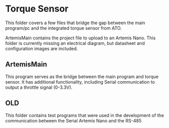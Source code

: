 # Torque Sensor

This folder covers a few files that bridge the gap between the main program/pc and the integrated torque sensor from ATO.

ArtemisMain contains the project file to upload to an Artemis Nano. This folder is currently missing an electrical diagram, but datasheet and configuration images are included.

## ArtemisMain

This program serves as the bridge between the main program and torque sensor. It has additional functionality, including Serial communication to output a throttle signal (0-3.3V).

## OLD

This folder contains test programs that were used in the development of the communication between the Serial Artemis Nano and the RS-485 
